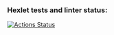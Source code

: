 ### Hexlet tests and linter status:
[![Actions Status](https://github.com/wwwser11/python-project-lvl2/workflows/hexlet-check/badge.svg)](https://github.com/wwwser11/python-project-lvl2/actions)